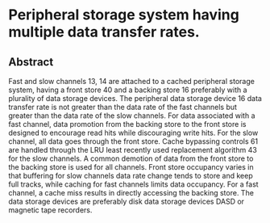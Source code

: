 # Peripheral storage system having multiple data transfer rates.

## Abstract
Fast and slow channels 13, 14 are attached to a cached peripheral storage system, having a front store 40 and a backing store 16 preferably with a plurality of data storage devices. The peripheral data storage device 16 data transfer rate is not greater than the data rate of the fast channels but greater than the data rate of the slow channels. For data associated with a fast channel, data promotion from the backing store to the front store is designed to encourage read hits while discouraging write hits. For the slow channel, all data goes through the front store. Cache bypassing controls 61 are handled through the LRU least recently used replacement algorithm 43 for the slow channels. A common demotion of data from the front store to the backing store is used for all channels. Front store occupancy varies in that buffering for slow channels data rate change tends to store and keep full tracks, while caching for fast channels limits data occupancy. For a fast channel, a cache miss results in directly accessing the backing store. The data storage devices are preferably disk data storage devices DASD or magnetic tape recorders.